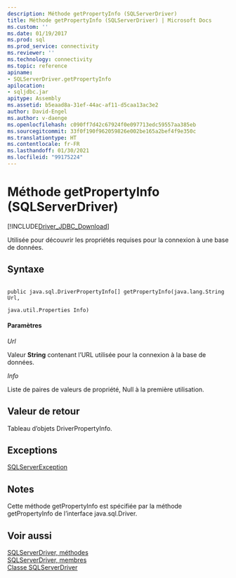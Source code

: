 ```yaml
---
description: Méthode getPropertyInfo (SQLServerDriver)
title: Méthode getPropertyInfo (SQLServerDriver) | Microsoft Docs
ms.custom: ''
ms.date: 01/19/2017
ms.prod: sql
ms.prod_service: connectivity
ms.reviewer: ''
ms.technology: connectivity
ms.topic: reference
apiname:
- SQLServerDriver.getPropertyInfo
apilocation:
- sqljdbc.jar
apitype: Assembly
ms.assetid: b5eaad8a-31ef-44ac-af11-d5caa13ac3e2
author: David-Engel
ms.author: v-daenge
ms.openlocfilehash: c090ff7d42c67924f0e097713edc59557aa385eb
ms.sourcegitcommit: 33f0f190f962059826e002be165a2bef4f9e350c
ms.translationtype: HT
ms.contentlocale: fr-FR
ms.lasthandoff: 01/30/2021
ms.locfileid: "99175224"
---
```

# <a name="getpropertyinfo-method-sqlserverdriver"></a>Méthode getPropertyInfo (SQLServerDriver)
[!INCLUDE[Driver_JDBC_Download](../../../includes/driver_jdbc_download.md)]

  Utilisée pour découvrir les propriétés requises pour la connexion à une base de données.  
  
## <a name="syntax"></a>Syntaxe  
  
```  
  
public java.sql.DriverPropertyInfo[] getPropertyInfo(java.lang.String Url,  
                                                     java.util.Properties Info)  
```  
  
#### <a name="parameters"></a>Paramètres  
 *Url*  
  
 Valeur **String** contenant l’URL utilisée pour la connexion à la base de données.  
  
 *Info*  
  
 Liste de paires de valeurs de propriété, Null à la première utilisation.  
  
## <a name="return-value"></a>Valeur de retour  
 Tableau d’objets DriverPropertyInfo.  
  
## <a name="exceptions"></a>Exceptions  
 [SQLServerException](../../../connect/jdbc/reference/sqlserverexception-class.md)  
  
## <a name="remarks"></a>Notes  
 Cette méthode getPropertyInfo est spécifiée par la méthode getPropertyInfo de l’interface java.sql.Driver.  
  
## <a name="see-also"></a>Voir aussi  
 [SQLServerDriver, méthodes](../../../connect/jdbc/reference/sqlserverdriver-methods.md)   
 [SQLServerDriver, membres](../../../connect/jdbc/reference/sqlserverdriver-members.md)   
 [Classe SQLServerDriver](../../../connect/jdbc/reference/sqlserverdriver-class.md)  
  
  
